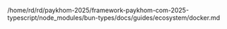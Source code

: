 /home/rd/rd/paykhom-2025/framework-paykhom-com-2025-typescript/node_modules/bun-types/docs/guides/ecosystem/docker.md